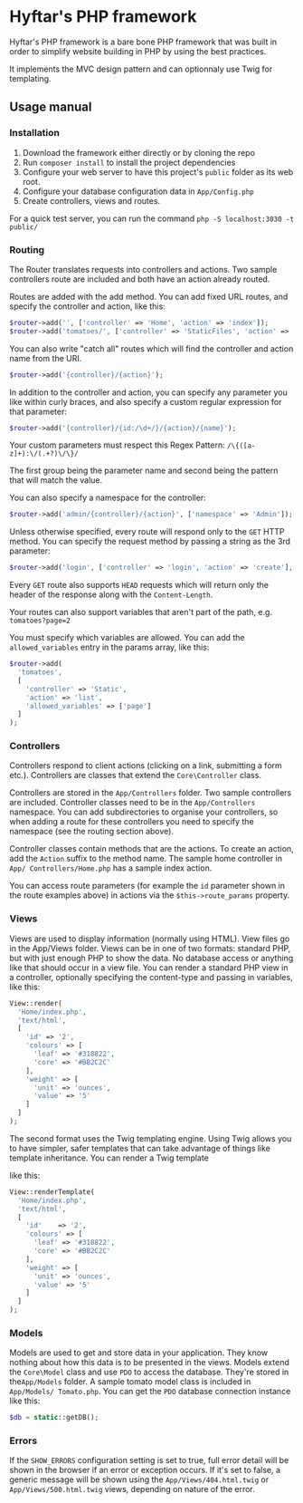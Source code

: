 # Hyftar's PHP framework

Hyftar's PHP framework is a bare bone PHP framework that was built in order to
simplify website building in PHP by using the best practices.

It implements the MVC design pattern and can optionnaly use Twig for
templating.

## Usage manual

### Installation

1.  Download the framework either directly or by cloning the repo
2.  Run `composer install` to install the project dependencies
3.  Configure your web server to have this project's `public` folder as
    its web root.
4.  Configure your database configuration data in `App/Config.php`
5.  Create controllers, views and routes.

For a quick test server, you can run the command `php -S localhost:3030 -t public/`

### Routing

The Router translates requests into controllers and actions.
Two sample controllers route are included and both have an action already
routed.

Routes are added with the add method. You can add fixed URL routes, and specify
the controller and action, like this:

```php
$router->add('', ['controller' => 'Home', 'action' => 'index']);
$router->add('tomatoes/', ['controller' => 'StaticFiles', 'action' => 'tomatoes']);
```

You can also write "catch all" routes which will find the controller and
action name from the URI.

```php
$router->add('{controller}/{action}');
```

In addition to the controller and action, you can specify any parameter you
like within curly braces, and also specify a custom regular expression for that
parameter:

```php
$router->add('{controller}/{id:/\d+/}/{action}/{name}');
```

Your custom parameters must respect this Regex Pattern:
`/\{([a-z]+):\/(.+?)\/\}/`

The first group being the parameter name and second being the pattern that
will match the value.

You can also specify a namespace for the controller:

```php
$router->add('admin/{controller}/{action}', ['namespace' => 'Admin']);
```

Unless otherwise specified, every route will respond only to the `GET` HTTP
method. You can specify the request method by passing a string as the 3rd
parameter:

```php
$router->add('login', ['controller' => 'login', 'action' => 'create'], 'POST');
```

Every `GET` route also supports `HEAD` requests which will return only the
header of the response along with the `Content-Length`.

Your routes can also support variables that aren't part of the path, e.g.
`tomatoes?page=2`

You must specify which variables are allowed. You can add the
`allowed_variables` entry in the params array, like this:

```php
$router->add(
  'tomatoes',
  [
    'controller' => 'Static',
    'action' => 'list',
    'allowed_variables' => ['page']
  ]
);
```


### Controllers

Controllers respond to client actions (clicking on a link, submitting a form
etc.). Controllers are classes that extend the `Core\Controller` class.

Controllers are stored in the `App/Controllers` folder. Two sample controllers
are included. Controller classes need to be in the `App/Controllers` namespace.
You can add subdirectories to organise your controllers, so when adding a route
for these controllers you need to specify the namespace (see the routing
section above).

Controller classes contain methods that are the actions. To create an action,
add the `Action` suffix to the method name. The sample home controller in `App/
Controllers/Home.php` has a sample index action.

You can access route parameters (for example the `id` parameter shown in the
route examples above) in actions via the `$this->route_params` property.

### Views

Views are used to display information (normally using HTML). View
files go in the App/Views folder. Views can be in one of two formats: standard
PHP, but with just enough PHP to show the data. No database access or anything
like that should occur in a view file. You can render a standard PHP view in a
controller, optionally specifying the content-type and passing in variables,
like this:

```php
View::render(
  'Home/index.php',
  'text/html',
  [
    'id' => '2',
    'colours' => [
      'leaf' => '#318822',
      'core' => '#BB2C2C'
    ],
    'weight' => [
      'unit' => 'ounces',
      'value' => '5'
    ]
  ]
);
```

The second format uses the Twig templating engine. Using Twig
allows you to have simpler, safer templates that can take advantage
of things like template inheritance. You can render a Twig template

like this:
```php
View::renderTemplate(
  'Home/index.php',
  'text/html',
  [
    'id'    => '2',
    'colours' => [
      'leaf' => '#318822',
      'core' => '#BB2C2C'
    ],
    'weight' => [
      'unit' => 'ounces',
      'value' => '5'
    ]
  ]
);
```



### Models

Models are used to get and store data in your application. They know nothing
about how this data is to be presented in the views. Models extend the
`Core\Model` class and use `PDO` to access the database. They're stored in
the`App/Models` folder. A sample tomato model class is included in `App/Models/
Tomato.php`. You can get the `PDO` database connection instance like this:

```php
$db = static::getDB();
```

### Errors

If the `SHOW_ERRORS` configuration setting is set to
true, full error detail will be shown in the
browser if an error or exception occurs. If it's
set to false, a generic message will be shown using
the `App/Views/404.html.twig` or `App/Views/500.html.twig` views,
depending on nature of the error.
